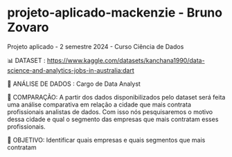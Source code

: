 # projeto-aplicado-mackenzie - Bruno Zovaro
Projeto aplicado - 2 semestre 2024 - Curso Ciência de Dados

📊 DATASET : https://www.kaggle.com/datasets/kanchana1990/data-science-and-analytics-jobs-in-australia:dart

🎲 ANÁLISE DE DADOS : Cargo de Data Analyst

🤼 COMPARAÇÃO: A partir dos dados disponibilizados pelo dataset será feita uma análise comparativa em relação a cidade que mais contrata profissionais analistas de dados.
Com isso nós pesquisaremos o motivo dessa cidade e qual o segmento das empresas que mais contratam esses profissionais.

🎯 OBJETIVO: Identificar quais empresas e quais segmentos que mais contratam
